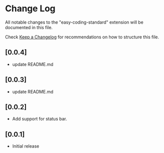 # Change Log

All notable changes to the "easy-coding-standard" extension will be documented in this file.

Check [Keep a Changelog](http://keepachangelog.com/) for recommendations on how to structure this file.

## [0.0.4]

- update README.md

## [0.0.3]

- update README.md

## [0.0.2]

- Add support for status bar.

## [0.0.1]

- Initial release

